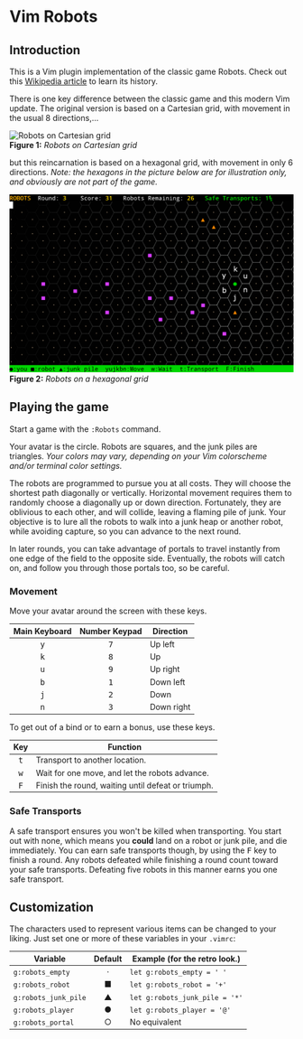 # Vim Robots

## Introduction
This is a Vim plugin implementation of the classic game Robots. Check out this [Wikipedia article](https://en.wikipedia.org/wiki/Chase_(video_game)) to learn its history.

There is one key difference between the classic game and this modern Vim update. The original version is based on a Cartesian grid, with movement in the usual 8 directions,...

![Robots on Cartesian grid](https://upload.wikimedia.org/wikipedia/commons/b/bf/Robots_text_screenshot.png)
<br/>**Figure 1:** *Robots on Cartesian grid*

but this reincarnation is based on a hexagonal grid, with movement in only 6 directions. *Note: the hexagons in the picture below are for illustration only, and obviously are not part of the game.*

![Robots on a hexagonal grid](https://github.com/PhilRunninger/vim-robots/raw/master/HexRobots.png)
<br/>**Figure 2:** *Robots on a hexagonal grid*

## Playing the game

Start a game with the `:Robots` command.

Your avatar is the circle. Robots are squares, and the junk piles are triangles. *Your colors may vary, depending on your Vim colorscheme and/or terminal color settings.*

The robots are programmed to pursue you at all costs. They will choose the shortest path diagonally or vertically. Horizontal movement requires them to randomly choose a diagonally up or down direction. Fortunately, they are oblivious to each other, and will collide, leaving a flaming pile of junk. Your objective is to lure all the robots to walk into a junk heap or another robot, while avoiding capture, so you can advance to the next round.

In later rounds, you can take advantage of portals to travel instantly from one edge of the field to the opposite side. Eventually, the robots will catch on, and follow you through those portals too, so be careful.

### Movement
Move your avatar around the screen with these keys.

Main Keyboard | Number Keypad | Direction
:-:|:-:|---
<kbd>y</kbd> | <kbd>7</kbd> | Up left
<kbd>k</kbd> | <kbd>8</kbd> | Up
<kbd>u</kbd> | <kbd>9</kbd> | Up right
<kbd>b</kbd> | <kbd>1</kbd> | Down left
<kbd>j</kbd> | <kbd>2</kbd> | Down
<kbd>n</kbd> | <kbd>3</kbd> | Down right

To get out of a bind or to earn a bonus, use these keys.

Key | Function
:-:|---
<kbd>t</kbd> | Transport to another location.
<kbd>w</kbd> | Wait for one move, and let the robots advance.
<kbd>F</kbd> | Finish the round, waiting until defeat or triumph.

### Safe Transports
A safe transport ensures you won't be killed when transporting. You start out with none, which means you **could** land on a robot or junk pile, and die immediately. You can earn safe transports though, by using the <kbd>F</kbd> key to finish a round. Any robots defeated while finishing a round count toward your safe transports. Defeating five robots in this manner earns you one safe transport.

## Customization
The characters used to represent various items can be changed to your liking. Just set one or more of these variables in your `.vimrc`:

Variable | Default | Example (for the retro look.)
---|:-:|---
`g:robots_empty`     | · | `let g:robots_empty = ' '`
`g:robots_robot`     | ■ | `let g:robots_robot = '+'`
`g:robots_junk_pile` | ▲ | `let g:robots_junk_pile = '*'`
`g:robots_player`    | ● | `let g:robots_player = '@'`
`g:robots_portal`    | ○ | No equivalent
